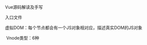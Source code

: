Vue源码解读及手写













入口文件



虚拟DOM：每个节点都会有一个JS对象相对应，描述真实DOM的JS对象

​	Vnode类型：6种













































